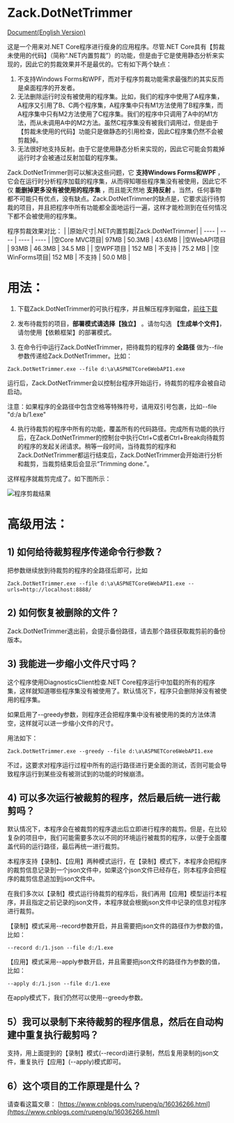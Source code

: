 ﻿# Zack.DotNetTrimmer
[Document(English Version)](https://github.com/yangzhongke/Zack.DotNetTrimmer/blob/main/README.md)

这是一个用来对.NET Core程序进行瘦身的应用程序。尽管.NET Core具有【剪裁未使用的代码】（简称“.NET内置剪裁”）的功能，但是由于它是使用静态分析来实现的，因此它的剪裁效果并不是最优的。它有如下两个缺点：
1) 不支持Windows Forms和WPF，而对于程序剪裁功能需求最强烈的其实反而是桌面程序的开发者。
2) 无法删除运行时没有被使用的程序集。比如，我们的程序中使用了A程序集，A程序又引用了B、C两个程序集，A程序集中只有M1方法使用了B程序集，而A程序集中只有M2方法使用了C程序集。我们的程序中只调用了A中的M1方法，而从未调用A中的M2方法。虽然C程序集没有被我们调用过，但是由于【剪裁未使用的代码】功能只是做静态的引用检查，因此C程序集仍然不会被剪裁掉。
3) 无法很好地支持反射。由于它是使用静态分析来实现的，因此它可能会剪裁掉运行时才会被通过反射加载的程序集。


Zack.DotNetTrimmer则可以解决这些问题，它 **支持Windows Forms和WPF** ，它会在运行时分析程序加载的程序集，从而得知哪些程序集没有被使用，因此它不仅 **能删掉更多没有被使用的程序集** ，而且能天然地 **支持反射** 。当然，任何事物都不可能只有优点，没有缺点。Zack.DotNetTrimmer的缺点是，它要求运行待剪裁的项目，并且把程序中所有功能都全面地运行一遍，这样才能检测到在任何情况下都不会被使用的程序集。

程序剪裁效果对比：
|			   |原始尺寸|.NET内置剪裁|Zack.DotNetTrimmer|
|  ----        | ----   | ----       | ----             |
|空Core MVC项目| 97MB   |  50.3MB    | 43.6MB           |
|空WebAPI项目  | 93MB   |  46.3MB    | 34.5 MB          |
| 空WPF项目    | 152 MB |  不支持    | 75.2 MB          |
|空WinForms项目| 152 MB |  不支持    | 50.0 MB          |


# 用法：
1) 下载Zack.DotNetTrimmer的可执行程序，并且解压程序到磁盘，[前往下载](https://github.com/yangzhongke/Zack.DotNetTrimmer/releases)


2) 发布待裁剪的项目，**部署模式请选择【独立】** 。请勿勾选 **【生成单个文件】**，请勿使用【依赖框架】的部署模式。
3) 在命令行中运行Zack.DotNetTrimmer，把待裁剪的程序的 **全路径** 做为--file参数传递给Zack.DotNetTrimmer。比如：

```
Zack.DotNetTrimmer.exe --file d:\a\ASPNETCore6WebAPI1.exe
```

运行后，Zack.DotNetTrimmer会以控制台程序开始运行，待裁剪的程序会被自动启动。

注意：如果程序的全路径中包含空格等特殊符号，请用双引号包裹，比如--file "d:/a  b/1.exe"

4)  执行待裁剪的程序中所有的功能，覆盖所有的代码路径。完成所有功能的执行后，在Zack.DotNetTrimmer的控制台中执行Ctrl+C或者Ctrl+Break向待裁剪的程序的发起关闭请求。稍等一段时间，当待裁剪的程序和Zack.DotNetTrimmer都运行结束后，Zack.DotNetTrimmer会开始进行分析和裁剪，当裁剪结束后会显示“Trimming done.”。

这样程序就裁剪完成了。如下图所示：


![程序剪裁结果](https://raw.githubusercontent.com/yangzhongke/Zack.DotNetTrimmer/main/images/1.png)

# 高级用法：
## 1) 如何给待裁剪程序传递命令行参数？

把参数继续放到待裁剪的程序的全路径后即可，比如

```
Zack.DotNetTrimmer.exe --file d:\a\ASPNETCore6WebAPI1.exe --urls=http://localhost:8888/
```

## 2) 如何恢复被删除的文件？

Zack.DotNetTrimmer退出前，会提示备份路径，请去那个路径获取裁剪前的备份版本。

## 3) 我能进一步缩小文件尺寸吗？

这个程序使用DiagnosticsClient检查.NET Core程序运行中加载的所有的程序集，这样就知道哪些程序集没有被使用了。默认情况下，程序只会删除掉没有被使用的程序集。

如果启用了--greedy参数，则程序还会把程序集中没有被使用的类的方法体清空，这样就可以进一步缩小文件的尺寸。

用法如下：

```
Zack.DotNetTrimmer.exe --greedy --file d:\a\ASPNETCore6WebAPI1.exe
```

不过，这要求对程序运行过程中所有的运行路径进行更全面的测试，否则可能会导致程序运行到某些没有被测试到的功能的时候崩溃。

## 4) 可以多次运行被裁剪的程序，然后最后统一进行裁剪吗？

默认情况下，本程序会在被裁剪的程序退出后立即进行程序的裁剪。但是，在比较复杂的项目中，我们可能需要多次以不同的环境运行被裁剪的程序，以便于全面覆盖代码的运行路径，最后再统一进行裁剪。

本程序支持【录制】、【应用】两种模式运行，在【录制】模式下，本程序会把程序的裁剪信息记录到一个json文件中，如果这个json文件已经存在，则本程序会把程序的裁剪信息追加到json文件中。

在我们多次以【录制】模式运行待裁剪的程序后，我们再用【应用】模型运行本程序，并且指定之前记录的json文件，本程序就会根据json文件中记录的信息对程序进行裁剪。

【录制】模式采用--record参数开启，并且需要把json文件的路径作为参数的值，比如：
```
--record d:/1.json --file d:/1.exe
```

【应用】模式采用--apply参数开启，并且需要把json文件的路径作为参数的值，比如：
```
--apply d:/1.json --file d:/1.exe
```

在apply模式下，我们仍然可以使用--greedy参数。

## 5）我可以录制下来待裁剪的程序信息，然后在自动构建中重复执行裁剪吗？

支持，用上面提到的【录制】模式(--record)进行录制，然后复用录制的json文件，重复执行【应用】(--apply)模式即可。

## 6）这个项目的工作原理是什么？

请查看这篇文章： [https://www.cnblogs.com/rupeng/p/16036266.html](https://www.cnblogs.com/rupeng/p/16036266.html)
